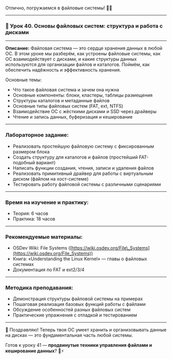 Отлично, погружаемся в файловые системы! 📁💽

---

### 🔹 Урок 40. Основы файловых систем: структура и работа с дисками

---

**Описание:**
Файловая система — это сердце хранения данных в любой ОС. В этом уроке мы разберём, как устроены файловые системы, как ОС взаимодействует с дисками, и какие структуры данных используются для организации файлов и каталогов. Поймём, как обеспечить надёжность и эффективность хранения.

Основные темы:

* Что такое файловая система и зачем она нужна
* Основные компоненты: блоки, кластеры, таблицы размещения
* Структуры каталогов и метаданные файлов
* Основные типы файловых систем (FAT, ext, NTFS)
* Взаимодействие ОС с жёсткими дисками и SSD через драйверы
* Чтение и запись данных, буферизация и кеширование

---

### Лабораторное задание:

* Реализовать простейшую файловую систему с фиксированным размером блока
* Создать структуру для каталогов и файлов (простейший FAT-подобный вариант)
* Написать функции создания, чтения, записи и удаления файлов
* Реализовать примитивный драйвер для работы с виртуальным диском (файлом на хост-системе)
* Тестировать работу файловой системы с различными сценариями

---

### Время на изучение и практику:

* Теория: 6 часов
* Практика: 18 часов

---

### Рекомендуемые материалы:

* OSDev Wiki: File Systems ([https://wiki.osdev.org/File\_Systems](https://wiki.osdev.org/File_Systems))
* Книга: «Understanding the Linux Kernel» — главы о файловых системах
* Документация по FAT и ext2/3/4

---

### Методика преподавания:

* Демонстрация структуры файловой системы на примерах
* Пошаговая реализация базовых функций работы с файлами
* Обсуждение особенностей разных файловых систем
* Практические упражнения с отладкой и тестированием

---

💾 Поздравляю! Теперь твоя ОС умеет хранить и организовывать данные на дисках — это фундаментальная часть любой системы.

Готов к уроку 41 — **продвинутые техники управления файлами и кеширование данных**? 📂⚡
